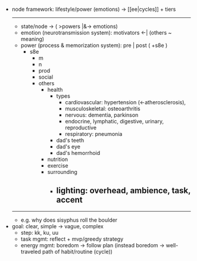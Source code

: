 - node framework: lifestyle/power (emotions) -> [[ee|cycles]] + tiers
	- -----
	- state/node -> ( >powers |&-> emotions)
	- emotion (neurotransmission system): motivators <-| (others ~ meaning)
	- power (process & memorization system):  pre | post ( +s8e )
		- s8e
			- m
			- n
			- prod
			- social
			- others
				- health
					- types
						- cardiovascular: hypertension (<-atherosclerosis), 
						- musculoskeletal: osteoarthritis
						- nervous: dementia, parkinson
						- endocrine, lymphatic, digestive, urinary, reproductive
						- respiratory: pneumonia
					- dad's teeth
					- dad's eye
					- dad's hemorrhoid
				- nutrition
				- exercise
				- surrounding 
					- lighting: overhead, ambience, task, accent
						- 
	- -----
	- e.g. why does sisyphus roll the boulder
- goal: clear, simple -> vague, complex
	- step: kk, ku, uu
	- task mgmt: reflect + mvp/greedy strategy
	- energy mgmt: boredom -> follow plan (instead boredom -> well-traveled path of habit/routine (cycle))